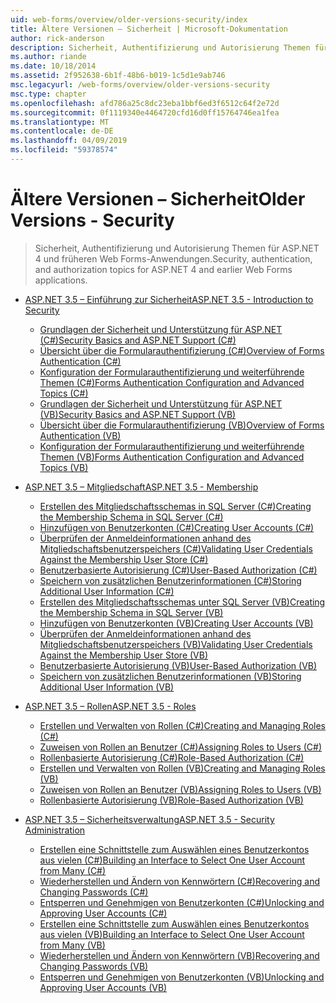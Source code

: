 ```yaml
---
uid: web-forms/overview/older-versions-security/index
title: Ältere Versionen – Sicherheit | Microsoft-Dokumentation
author: rick-anderson
description: Sicherheit, Authentifizierung und Autorisierung Themen für ASP.NET 4 und früheren Web Forms-Anwendungen.
ms.author: riande
ms.date: 10/18/2014
ms.assetid: 2f952638-6b1f-48b6-b019-1c5d1e9ab746
msc.legacyurl: /web-forms/overview/older-versions-security
msc.type: chapter
ms.openlocfilehash: afd786a25c8dc23eba1bbf6ed3f6512c64f2e72d
ms.sourcegitcommit: 0f1119340e4464720cfd16d0ff15764746ea1fea
ms.translationtype: MT
ms.contentlocale: de-DE
ms.lasthandoff: 04/09/2019
ms.locfileid: "59378574"
---
```

# <a name="older-versions---security"></a><span data-ttu-id="adfed-103">Ältere Versionen – Sicherheit</span><span class="sxs-lookup"><span data-stu-id="adfed-103">Older Versions - Security</span></span>

> <span data-ttu-id="adfed-104">Sicherheit, Authentifizierung und Autorisierung Themen für ASP.NET 4 und früheren Web Forms-Anwendungen.</span><span class="sxs-lookup"><span data-stu-id="adfed-104">Security, authentication, and authorization topics for ASP.NET 4 and earlier Web Forms applications.</span></span>


- [<span data-ttu-id="adfed-105">ASP.NET 3.5 – Einführung zur Sicherheit</span><span class="sxs-lookup"><span data-stu-id="adfed-105">ASP.NET 3.5 - Introduction to Security</span></span>](introduction/index.md)

    - [<span data-ttu-id="adfed-106">Grundlagen der Sicherheit und Unterstützung für ASP.NET (C#)</span><span class="sxs-lookup"><span data-stu-id="adfed-106">Security Basics and ASP.NET Support (C#)</span></span>](introduction/security-basics-and-asp-net-support-cs.md)
    - [<span data-ttu-id="adfed-107">Übersicht über die Formularauthentifizierung (C#)</span><span class="sxs-lookup"><span data-stu-id="adfed-107">Overview of Forms Authentication (C#)</span></span>](introduction/an-overview-of-forms-authentication-cs.md)
    - [<span data-ttu-id="adfed-108">Konfiguration der Formularauthentifizierung und weiterführende Themen (C#)</span><span class="sxs-lookup"><span data-stu-id="adfed-108">Forms Authentication Configuration and Advanced Topics (C#)</span></span>](introduction/forms-authentication-configuration-and-advanced-topics-cs.md)
    - [<span data-ttu-id="adfed-109">Grundlagen der Sicherheit und Unterstützung für ASP.NET (VB)</span><span class="sxs-lookup"><span data-stu-id="adfed-109">Security Basics and ASP.NET Support (VB)</span></span>](introduction/security-basics-and-asp-net-support-vb.md)
    - [<span data-ttu-id="adfed-110">Übersicht über die Formularauthentifizierung (VB)</span><span class="sxs-lookup"><span data-stu-id="adfed-110">Overview of Forms Authentication (VB)</span></span>](introduction/an-overview-of-forms-authentication-vb.md)
    - [<span data-ttu-id="adfed-111">Konfiguration der Formularauthentifizierung und weiterführende Themen (VB)</span><span class="sxs-lookup"><span data-stu-id="adfed-111">Forms Authentication Configuration and Advanced Topics (VB)</span></span>](introduction/forms-authentication-configuration-and-advanced-topics-vb.md)
- [<span data-ttu-id="adfed-112">ASP.NET 3.5 – Mitgliedschaft</span><span class="sxs-lookup"><span data-stu-id="adfed-112">ASP.NET 3.5 - Membership</span></span>](membership/index.md)

    - [<span data-ttu-id="adfed-113">Erstellen des Mitgliedschaftsschemas in SQL Server (C#)</span><span class="sxs-lookup"><span data-stu-id="adfed-113">Creating the Membership Schema in SQL Server (C#)</span></span>](membership/creating-the-membership-schema-in-sql-server-cs.md)
    - [<span data-ttu-id="adfed-114">Hinzufügen von Benutzerkonten (C#)</span><span class="sxs-lookup"><span data-stu-id="adfed-114">Creating User Accounts (C#)</span></span>](membership/creating-user-accounts-cs.md)
    - [<span data-ttu-id="adfed-115">Überprüfen der Anmeldeinformationen anhand des Mitgliedschaftsbenutzerspeichers (C#)</span><span class="sxs-lookup"><span data-stu-id="adfed-115">Validating User Credentials Against the Membership User Store (C#)</span></span>](membership/validating-user-credentials-against-the-membership-user-store-cs.md)
    - [<span data-ttu-id="adfed-116">Benutzerbasierte Autorisierung (C#)</span><span class="sxs-lookup"><span data-stu-id="adfed-116">User-Based Authorization (C#)</span></span>](membership/user-based-authorization-cs.md)
    - [<span data-ttu-id="adfed-117">Speichern von zusätzlichen Benutzerinformationen (C#)</span><span class="sxs-lookup"><span data-stu-id="adfed-117">Storing Additional User Information (C#)</span></span>](membership/storing-additional-user-information-cs.md)
    - [<span data-ttu-id="adfed-118">Erstellen des Mitgliedschaftsschemas unter SQL Server (VB)</span><span class="sxs-lookup"><span data-stu-id="adfed-118">Creating the Membership Schema in SQL Server (VB)</span></span>](membership/creating-the-membership-schema-in-sql-server-vb.md)
    - [<span data-ttu-id="adfed-119">Hinzufügen von Benutzerkonten (VB)</span><span class="sxs-lookup"><span data-stu-id="adfed-119">Creating User Accounts (VB)</span></span>](membership/creating-user-accounts-vb.md)
    - [<span data-ttu-id="adfed-120">Überprüfen der Anmeldeinformationen anhand des Mitgliedschaftsbenutzerspeichers (VB)</span><span class="sxs-lookup"><span data-stu-id="adfed-120">Validating User Credentials Against the Membership User Store (VB)</span></span>](membership/validating-user-credentials-against-the-membership-user-store-vb.md)
    - [<span data-ttu-id="adfed-121">Benutzerbasierte Autorisierung (VB)</span><span class="sxs-lookup"><span data-stu-id="adfed-121">User-Based Authorization (VB)</span></span>](membership/user-based-authorization-vb.md)
    - [<span data-ttu-id="adfed-122">Speichern von zusätzlichen Benutzerinformationen (VB)</span><span class="sxs-lookup"><span data-stu-id="adfed-122">Storing Additional User Information (VB)</span></span>](membership/storing-additional-user-information-vb.md)
- [<span data-ttu-id="adfed-123">ASP.NET 3.5 – Rollen</span><span class="sxs-lookup"><span data-stu-id="adfed-123">ASP.NET 3.5 - Roles</span></span>](roles/index.md)

    - [<span data-ttu-id="adfed-124">Erstellen und Verwalten von Rollen (C#)</span><span class="sxs-lookup"><span data-stu-id="adfed-124">Creating and Managing Roles (C#)</span></span>](roles/creating-and-managing-roles-cs.md)
    - [<span data-ttu-id="adfed-125">Zuweisen von Rollen an Benutzer (C#)</span><span class="sxs-lookup"><span data-stu-id="adfed-125">Assigning Roles to Users (C#)</span></span>](roles/assigning-roles-to-users-cs.md)
    - [<span data-ttu-id="adfed-126">Rollenbasierte Autorisierung (C#)</span><span class="sxs-lookup"><span data-stu-id="adfed-126">Role-Based Authorization (C#)</span></span>](roles/role-based-authorization-cs.md)
    - [<span data-ttu-id="adfed-127">Erstellen und Verwalten von Rollen (VB)</span><span class="sxs-lookup"><span data-stu-id="adfed-127">Creating and Managing Roles (VB)</span></span>](roles/creating-and-managing-roles-vb.md)
    - [<span data-ttu-id="adfed-128">Zuweisen von Rollen an Benutzer (VB)</span><span class="sxs-lookup"><span data-stu-id="adfed-128">Assigning Roles to Users (VB)</span></span>](roles/assigning-roles-to-users-vb.md)
    - [<span data-ttu-id="adfed-129">Rollenbasierte Autorisierung (VB)</span><span class="sxs-lookup"><span data-stu-id="adfed-129">Role-Based Authorization (VB)</span></span>](roles/role-based-authorization-vb.md)
- [<span data-ttu-id="adfed-130">ASP.NET 3.5 – Sicherheitsverwaltung</span><span class="sxs-lookup"><span data-stu-id="adfed-130">ASP.NET 3.5 - Security Administration</span></span>](admin/index.md)

    - [<span data-ttu-id="adfed-131">Erstellen eine Schnittstelle zum Auswählen eines Benutzerkontos aus vielen (C#)</span><span class="sxs-lookup"><span data-stu-id="adfed-131">Building an Interface to Select One User Account from Many (C#)</span></span>](admin/building-an-interface-to-select-one-user-account-from-many-cs.md)
    - [<span data-ttu-id="adfed-132">Wiederherstellen und Ändern von Kennwörtern (C#)</span><span class="sxs-lookup"><span data-stu-id="adfed-132">Recovering and Changing Passwords (C#)</span></span>](admin/recovering-and-changing-passwords-cs.md)
    - [<span data-ttu-id="adfed-133">Entsperren und Genehmigen von Benutzerkonten (C#)</span><span class="sxs-lookup"><span data-stu-id="adfed-133">Unlocking and Approving User Accounts (C#)</span></span>](admin/unlocking-and-approving-user-accounts-cs.md)
    - [<span data-ttu-id="adfed-134">Erstellen eine Schnittstelle zum Auswählen eines Benutzerkontos aus vielen (VB)</span><span class="sxs-lookup"><span data-stu-id="adfed-134">Building an Interface to Select One User Account from Many (VB)</span></span>](admin/building-an-interface-to-select-one-user-account-from-many-vb.md)
    - [<span data-ttu-id="adfed-135">Wiederherstellen und Ändern von Kennwörtern (VB)</span><span class="sxs-lookup"><span data-stu-id="adfed-135">Recovering and Changing Passwords (VB)</span></span>](admin/recovering-and-changing-passwords-vb.md)
    - [<span data-ttu-id="adfed-136">Entsperren und Genehmigen von Benutzerkonten (VB)</span><span class="sxs-lookup"><span data-stu-id="adfed-136">Unlocking and Approving User Accounts (VB)</span></span>](admin/unlocking-and-approving-user-accounts-vb.md)
